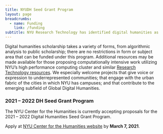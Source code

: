 ```yaml
---
title: NYUDH Seed Grant Program
layout: page
breadcrumbs:
  - name: Funding
    link: /funding
subtitle: NYU Research Technology has identified digital humanities as one of the University’s future areas of excellence. Provided in partnership with the [NYU Center for the Humanities](https://nyuhumanities.org/) and [NYU Libraries](https://library.nyu.edu), this multi-year granting program identifies and funds projects that can benefit the university community by creatively bridging humanistic scholarship with new forms of computation, digital publishing, and digitization.
---
```


Digital humanities scholarship takes a variety of forms, from algorithmic analysis to public scholarship; there are no restrictions in form or subject area that can be funded under this program. Additional resources may be made available for those proposing computationally intensive work utilizing NYU’s high performance computing cluster and similar [Research Technology resources](https://www.nyu.edu/research/navigating-research-technology.html). We especially welcome projects that give voice or expression to underrepresented communities; that engage with the urban fabric of the cities in which NYU has campuses; and that contribute to the emerging subfield of Global Digital Humanities.

### 2021 – 2022 DH Seed Grant Program
The NYU Center for the Humanities is currently accepting proposals for the 2021 – 2022 Digital Humanities Seed Grant Program.

Apply at [NYU Center for the Humanities website](https://nyuhumanities.org/opportunity/digital-humanities-seed-grants/) by **March 7, 2021**.
